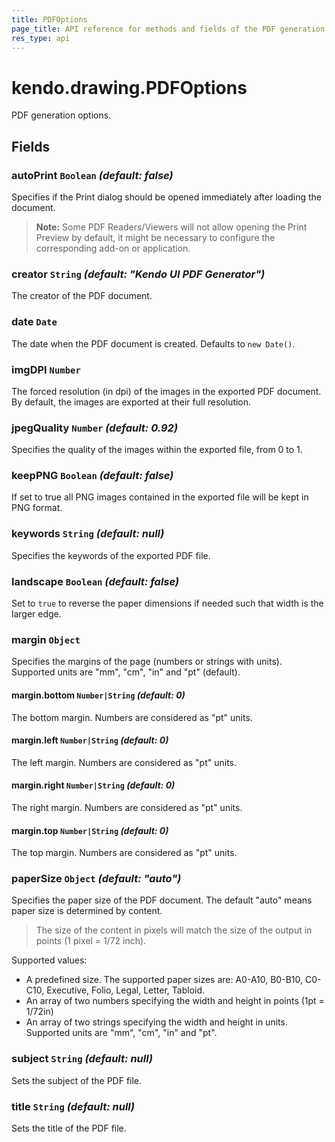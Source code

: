 ```yaml
---
title: PDFOptions
page_title: API reference for methods and fields of the PDF generation options
res_type: api
---
```


# kendo.drawing.PDFOptions

PDF generation options.

## Fields


### autoPrint `Boolean` *(default: false)*
Specifies if the Print dialog should be opened immediately after loading the document.

> **Note:** Some PDF Readers/Viewers will not allow opening the Print Preview by default, it might be necessary to configure the corresponding add-on or application.

### creator `String` *(default: "Kendo UI PDF Generator")*
The creator of the PDF document.

### date `Date`
The date when the PDF document is created. Defaults to `new Date()`.

### imgDPI `Number`
The forced resolution (in dpi) of the images in the exported PDF document.
By default, the images are exported at their full resolution.

### jpegQuality  `Number` *(default: 0.92)*

Specifies the quality of the images within the exported file, from 0 to 1.

### keepPNG `Boolean` *(default: false)*

If set to true all PNG images contained in the exported file will be kept in PNG format.

### keywords `String` *(default: null)*
Specifies the keywords of the exported PDF file.

### landscape `Boolean` *(default: false)*
Set to `true` to reverse the paper dimensions if needed such that width is the larger edge.

### margin `Object`
Specifies the margins of the page (numbers or strings with units). Supported
units are "mm", "cm", "in" and "pt" (default).

#### margin.bottom `Number|String` *(default: 0)*
The bottom margin. Numbers are considered as "pt" units.

#### margin.left `Number|String` *(default: 0)*
The left margin. Numbers are considered as "pt" units.

#### margin.right `Number|String` *(default: 0)*
The right margin. Numbers are considered as "pt" units.

#### margin.top `Number|String` *(default: 0)*
The top margin. Numbers are considered as "pt" units.

### paperSize `Object` *(default: "auto")*
Specifies the paper size of the PDF document.
The default "auto" means paper size is determined by content.

> The size of the content in pixels will match the size of the output in points (1 pixel = 1/72 inch).

Supported values:

* A predefined size. The supported paper sizes are: A0-A10, B0-B10, C0-C10, Executive, Folio, Legal, Letter, Tabloid.
* An array of two numbers specifying the width and height in points (1pt = 1/72in)
* An array of two strings specifying the width and height in units.
  Supported units are "mm", "cm", "in" and "pt".

### subject `String` *(default: null)*
Sets the subject of the PDF file.

### title `String` *(default: null)*
Sets the title of the PDF file.

